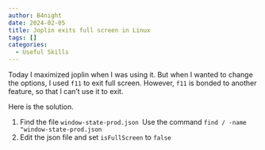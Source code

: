 ```yaml
---
author: B4night
date: 2024-02-05
title: Joplin exits full screen in Linux
tags: []
categories:
  - Useful Skills
---
```


Today I maximized joplin when I was using it. But when I wanted to change the options, I used `f11` to exit full screen. However, `f11` is bonded to another feature, so that I can’t use it to exit.

Here is the solution.

1.  Find the file `window-state-prod.json `Use the command `find / -name "window-state-prod.json`
2.  Edit the json file and set `isFullScreen` to `false`
